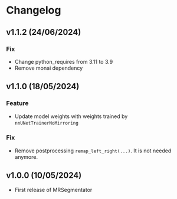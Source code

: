 # Changelog

<!--next-version-placeholder-->

## v1.1.2 (24/06/2024)

### Fix

- Change python_requires from 3.11 to 3.9
- Remove monai dependency


## v1.1.0 (18/05/2024)

### Feature

- Update model weights with weights trained by `nnUNetTrainerNoMirroring`

### Fix

- Remove postprocessing `remap_left_right(...)`. It is not needed anymore.


## v1.0.0 (10/05/2024)

- First release of MRSegmentator